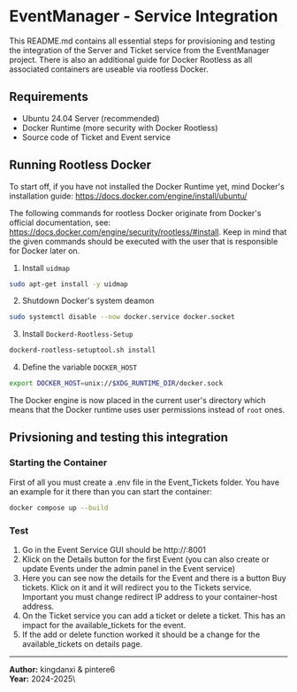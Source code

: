 # EventManager - Service Integration
This README.md contains all essential steps for provisioning and testing the integration of the Server and Ticket service from the EventManager project. There is also an additional guide for Docker Rootless as all associated containers are useable via rootless Docker.

## Requirements
* Ubuntu 24.04 Server (recommended)
* Docker Runtime (more security with Docker Rootless)
* Source code of Ticket and Event service

## Running Rootless Docker
To start off, if you have not installed the Docker Runtime yet, mind Docker's installation guide: https://docs.docker.com/engine/install/ubuntu/

The following commands for rootless Docker originate from Docker's official documentation, see: https://docs.docker.com/engine/security/rootless/#install. Keep in mind that the given commands should be executed with the user that is responsible for Docker later on.

1. Install `uidmap`
```bash
sudo apt-get install -y uidmap
``` 
2. Shutdown Docker's system deamon
```bash
sudo systemctl disable --now docker.service docker.socket
```

3. Install `Dockerd-Rootless-Setup`
```bash
dockerd-rootless-setuptool.sh install
```

4. Define the variable `DOCKER_HOST`
```bash
export DOCKER_HOST=unix://$XDG_RUNTIME_DIR/docker.sock
```

The Docker engine is now placed in the current user's directory which means that the Docker runtime uses user permissions instead of `root` ones.

## Privsioning and testing this integration
### Starting the Container
First of all you must create a .env file in the Event_Tickets folder. You have an example for it there than you can start the container:

```bash
docker compose up --build
```

### Test
1. Go in the Event Service GUI should be http://<container-host>:8001
2. Klick on the Details button for the first Event (you can also create or update Events under the admin panel in the Event service)
3. Here you can see now the details for the Event and there is a button Buy tickets. Klick on it and it will redirect you to the Tickets service. Important you must change redirect IP address to your container-host address.
4. On the Ticket service you can add a ticket or delete a ticket. This has an impact for the available_tickets for the event.
5. If the add or delete function worked it should be a change for the available_tickets on details page.


---




**Author:** kingdanxi & pintere6\
**Year:** 2024-2025\
